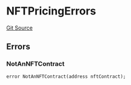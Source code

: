 # NFTPricingErrors
[Git Source](https://github.com/thrackle-io/tron/blob/1ba87bf9bb403411ce677f8e83126c3bf8cfa713/src/common/IErrors.sol)


## Errors
### NotAnNFTContract

```solidity
error NotAnNFTContract(address nftContract);
```

